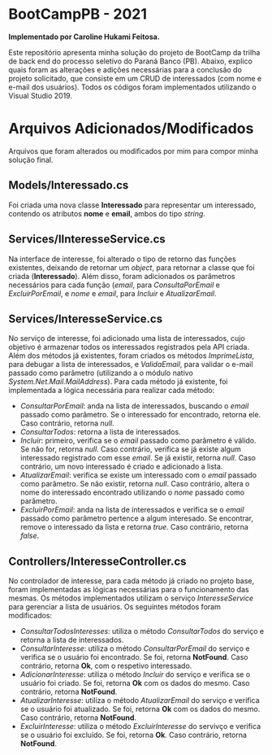 # BootCampPB - 2021

**Implementado por Caroline Hukami Feitosa.**

Este repositório apresenta minha solução do projeto de BootCamp da trilha de back end do processo seletivo do Paraná Banco (PB). Abaixo, explico quais foram as alterações e adições necessárias para a conclusão do projeto solicitado, que consiste em um CRUD de interessados (com nome e e-mail dos usuários). Todos os códigos foram implementados utilizando o Visual Studio 2019.

# Arquivos Adicionados/Modificados

Arquivos que foram alterados ou modificados por mim para compor minha solução final.

## Models/Interessado.cs

Foi criada uma nova classe **Interessado** para representar um interessado, contendo os atributos **nome** e **email**, ambos do tipo *string*. 

## Services/IInteresseService.cs

Na interface de interesse, foi alterado o tipo de retorno das funções existentes, deixando de retornar um *object*, para retornar a classe que foi criada (**Interessado**). Além disso, foram adicionados os parâmetros necessários para cada função (*email*, para *ConsultaPorEmail* e *ExcluirPorEmail*, e *nome* e *email*, para *Incluir* e *AtualizarEmail*.

## Services/InteresseService.cs

No serviço de interesse, foi adicionado uma lista de interessados, cujo objetivo é armazenar todos os interessados registrados pela API criada. Além dos métodos já existentes, foram criados os métodos *ImprimeLista*, para debugar a lista de interessados, e *ValidaEmail*, para validar o e-mail passado como parâmetro (utilizando a o módulo nativo *System.Net.Mail.MailAddress*). Para cada método já existente, foi implementada a lógica necessária para realizar cada método:

 - *ConsultarPorEmail*: anda na lista de interessados, buscando o *email* passado como parâmetro. Se o interessado for encontrado, retorna ele. Caso contrário, retorna *null*.
 - *ConsultarTodos*: retorna a lista de interessados.
 - *Incluir*: primeiro, verifica se o *email* passado como parâmetro é válido. Se não for, retorna *null*. Caso contrário, verifica se já existe algum interessado registrado com esse *email*. Se já existir, retorna *null*. Caso contrário, um novo interessado é criado e adicionado a lista.
 - *AtualizarEmail*: verifica se existe um interessado com o *email* passado como parâmetro. Se não existir, retorna *null*. Caso contrário, altera o nome do interessado encontrado utilizando o *nome* passado como parâmetro.
 - *ExcluirPorEmail*: anda na lista de interessados e verifica se o *email* passado como parâmetro pertence a algum interesado. Se encontrar, remove o interessado da lista e retorna *true*. Caso contrário, retorna *false*.

## Controllers/InteresseController.cs

No controlador de interesse, para cada método já criado no projeto base, foram implementadas as lógicas necessárias para o funcionamento das mesmas. Os métodos implementados utilizam o serviço *InteresseService* para gerenciar a lista de usuários. Os seguintes métodos foram modificados:

 - *ConsultarTodosInteresses*: utiliza o método *ConsultarTodos* do serviço e retorna a lista de interessados.
 - *ConsultarInteresse*: utiliza o método *ConsultarPorEmail* do serviço e verifica se o usuário foi encontrado. Se foi, retorna **NotFound**. Caso contrário, retorna **Ok**, com o respetivo interessado.
 - *AdicionarInteresse*: utiliza o método *Incluir* do serviço e verifica se o usuário foi criado. Se foi, retorna **Ok** com os dados do mesmo. Caso contrário, retorna **NotFound**.
 - *AtualizarInteresse*: utiliza o método *AtualizarEmail* do serviço e verifica se o usuário foi atualizado. Se foi, retorna **Ok** com os dados do mesmo. Caso contrário, retorna **NotFound**.
 - *ExcluirInteresse*: utiliza o método *ExcluirInteresse* do servivço e verifica se o usuário foi excluído. Se foi, retorna **Ok**. Caso contrário, retorna **NotFound**.
